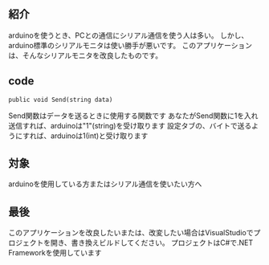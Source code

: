 ## 紹介
arduinoを使うとき、PCとの通信にシリアル通信を使う人は多い。
しかし、arduino標準のシリアルモニタは使い勝手が悪いです。
このアプリケーションは、そんなシリアルモニタを改良したものです。
## code
```
public void Send(string data)
```
Send関数はデータを送るときに使用する関数です
あなたがSend関数に1を入れ送信すれば、arduinoは"1"(string)を受け取ります
設定タブの、バイトで送るようにすれば、arduinoは1(int)と受け取ります
## 対象
arduinoを使用している方またはシリアル通信を使いたい方へ
## 最後  
このアプリケーションを改良したいまたは、改変したい場合はVisualStudioでプロジェクトを開き、書き換えビルドしてください。
プロジェクトはC#で.NET Frameworkを使用しています
